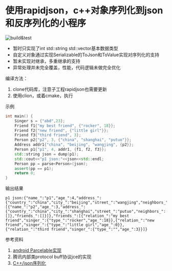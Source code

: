 # 使用rapidjson，c++对象序列化到json和反序列化的小程序
![build&test](https://github.com/github/docs/actions/workflows/main.yml/badge.svg)

* 暂时只实现了int std::string std::vector基本数据类型
* 自定义对象通过实现Serializable的ToJson和ToValue实现对序列化的支持
* 暂未实现对继承，多重继承的支持
* 异常处理并未完全覆盖，性能，代码逻辑未做完全优化

编译方法：
1. clone代码库，注意子工程rapidjson也需要更新
2. 使用clion，或着cmake，执行

示例

```cpp
int main() {
    Singer s = {"abd",23};
    Friend f1{"my best friend", {"rocker", 18}};
    Friend f2{"new friend", {"little girl"}};
    Friend f3{"third friend", 3};
    Person p2{"p2", 3, {"china", "shanghai", "putuo"}};
    Address addr1{"china", "beijing", "wangjing", {p2}};
    Person p1{"p1", 4, addr1, {f1, f2, f3}};
    std::string json = dump(p1);
    std::cout<<"p1 json:"<<json<<std::endl;
    Person pp = parse<Person>(json);
    assert(pp == p1);
    return 0;
}
```
输出结果

```
p1 json:{"name_":"p1","age_":4,"address_":{"country_":"china","city_":"beijing","street_":"wangjing","neighbors_":[{"name_":"p2","age_":3,"address_":{"country_":"china","city_":"shanghai","street_":"putuo","neighbors_":[]},"friends_":[]}]},"friends_":[{"relation_":"my best friend","singer_":{"type_":"rocker","age_":18}},{"relation_":"new friend","singer_":{"type_":"little girl","age_":0}},{"relation_":"third friend","singer_":{"type_":"","age_":3}}]}
```

参考资料
1. [android Parcelable实现](https://developer.android.com/reference/android/os/Parcelable)
2. 腾讯内部类protocol buff协议jce的实现
3. [C++/json序列化](https://zhuanlan.zhihu.com/p/57974752)
